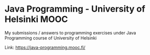 # Java Programming - University of Helsinki MOOC

My submissions / answers to programming exercises under Java Programming course of University of Helsinki

Link: https://java-programming.mooc.fi/
